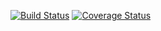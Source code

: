 [![Build Status](https://app.travis-ci.com/lokeshmunagala/swe1-app.svg?branch=main)](https://app.travis-ci.com/lokeshmunagala/swe1-app)
[![Coverage Status](https://coveralls.io/repos/github/lokeshmunagala/swe1-app/badge.svg)](https://coveralls.io/github/lokeshmunagala/swe1-app)
